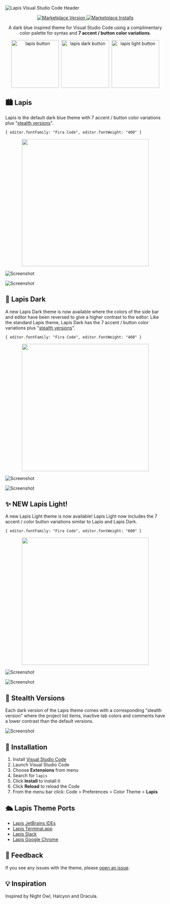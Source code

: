 ![Lapis Visual Studio Code Header](https://raw.githubusercontent.com/aslbarnett/lapis-vscode/main/images/header.jpg)

<p align="center">
  <a href="https://marketplace.visualstudio.com/items?itemName=AlexBarnett.lapis-vscode">
    <img alt="Marketplace Version" src="https://img.shields.io/visual-studio-marketplace/v/AlexBarnett.lapis-vscode?label=Version&color=83ABFC&labelColor=1B1F27&style=for-the-badge&logo=github">
  </a>

  <a href="https://marketplace.visualstudio.com/items?itemName=AlexBarnett.lapis-vscode">
    <img alt="Marketplace Installs" src="https://img.shields.io/visual-studio-marketplace/i/AlexBarnett.lapis-vscode?label=Installs&color=D483FC&labelColor=1B1F27&style=for-the-badge&logo=visualstudio">
  </a>

  <p align="center">A dark blue inspired theme for Visual Studio Code using a complimentary color palette for syntax and <strong>7 accent / button color variations</strong>.</p>
</p>

<p>

<p align="center">
  <a href="#lapis"><img style="width: 150px" alt="lapis button" src="https://raw.githubusercontent.com/aslbarnett/lapis-vscode/main/images/lapis-button.png"></a>&nbsp;&nbsp;<a href="#lapis-dark"><img style="width: 150px" alt="lapis dark button" src="https://raw.githubusercontent.com/aslbarnett/lapis-vscode/main/images/lapis-dark-button.png"></a>&nbsp;&nbsp;<a href="#new-lapis-light"><img style="width: 150px" alt="lapis light button" src="https://raw.githubusercontent.com/aslbarnett/lapis-vscode/main/images/lapis-light-button.png"></a>
</p>

## 🏙 Lapis

Lapis is the default dark blue theme with 7 accent / button color variations plus "<a href="#stealth-versions">stealth versions</a>".

`{ editor.fontFamily: "Fira Code", editor.fontWeight: "400" }`

<div align="center">

<img width="400px" src="https://raw.githubusercontent.com/aslbarnett/lapis-vscode/main/images/lapis-palette.png">

</div>

![Screenshot](https://raw.githubusercontent.com/aslbarnett/lapis-vscode/main/images/demo.jpg)

![Screenshot](https://raw.githubusercontent.com/aslbarnett/lapis-vscode/main/images/tab-variations.png)

## 🌌 Lapis Dark

A new Lapis Dark theme is now available where the colors of the side bar and editor have been reversed to give a higher contrast to the editor. Like the standard Lapis theme, Lapis Dark has the 7 accent / button color variations plus "<a href="#stealth-versions">stealth versions</a>".

`{ editor.fontFamily: "Fira Code", editor.fontWeight: "400" }`

<div align="center">

<img width="400px" src="https://raw.githubusercontent.com/aslbarnett/lapis-vscode/main/images/lapis-dark-palette.png">

</div>

![Screenshot](https://raw.githubusercontent.com/aslbarnett/lapis-vscode/main/images/lapis-dark-index.png)

![Screenshot](https://raw.githubusercontent.com/aslbarnett/lapis-vscode/main/images/dark-tab-variations.png)

## ✨ NEW Lapis Light!

A new Lapis Light theme is now available! Lapis Light now includes the 7 accent / color button variations similar to Lapis and Lapis Dark.

`{ editor.fontFamily: "Fira Code", editor.fontWeight: "600" }`

<div align="center">

<img width="400px" src="https://raw.githubusercontent.com/aslbarnett/lapis-vscode/main/images/lapis-light-palette.png">

</div>

![Screenshot](https://raw.githubusercontent.com/aslbarnett/lapis-vscode/main/images/demo-light.jpg)

![Screenshot](https://raw.githubusercontent.com/aslbarnett/lapis-vscode/main/images/light-tab-variations.png)

## 🥋 Stealth Versions

Each dark version of the Lapis theme comes with a corresponding "stealth version" where the project list items, inactive tab colors and comments have a lower contrast than the default versions.

![Screenshot](https://raw.githubusercontent.com/aslbarnett/lapis-vscode/main/images/lapis-index-stealth.png)

## 🚀 Installation

1.  Install [Visual Studio Code](https://code.visualstudio.com/)
2.  Launch Visual Studio Code
3.  Choose **Extensions** from menu
4.  Search for `lapis`
5.  Click **Install** to install it
6.  Click **Reload** to reload the Code
7.  From the menu bar click: Code > Preferences > Color Theme > **Lapis**

## 🛳 Lapis Theme Ports

- [Lapis JetBrains IDEs](https://plugins.jetbrains.com/plugin/20171-lapis)
- [Lapis Terminal.app](https://github.com/aslbarnett/lapis-theme-terminal-app)
- [Lapis Slack](https://github.com/aslbarnett/lapis-theme-slack)
- [Lapis Google Chrome](https://chrome.google.com/webstore/detail/lapis-chrome-theme/hmcmhgomamidaaodladnploplghibodb)

## 📝 Feedback

If you see any issues with the theme, please [open an issue](https://github.com/aslbarnett/lapis-vscode/issues).

## 💡 Inspiration

Inspired by Night Owl, Halcyon and Dracula.
